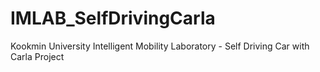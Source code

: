 # IMLAB_SelfDrivingCarla
Kookmin University Intelligent Mobility Laboratory - Self Driving Car with Carla Project
